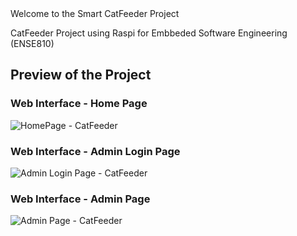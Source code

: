 </h1> Welcome to the Smart CatFeeder Project</h1>

CatFeeder Project using Raspi for Embbeded Software Engineering (ENSE810)

<h2>Preview of the Project</h2>

<h3>Web Interface - Home Page</h3>

![HomePage - CatFeeder](https://github.com/SithumNanayakkara/CatFeeder/assets/115341061/d0ffb027-2fe9-423c-98b4-d136594b1c4b)

<h3>Web Interface - Admin Login Page</h3>

![Admin Login Page - CatFeeder](https://github.com/SithumNanayakkara/CatFeeder/assets/115341061/27e40b78-2b22-4ad3-839b-4f09602358d9)

<h3>Web Interface - Admin Page</h3>

![Admin Page - CatFeeder](https://github.com/SithumNanayakkara/CatFeeder/assets/115341061/c5ddc29b-f6df-429e-bb3e-341f24cd7937)
